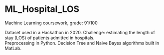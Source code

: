# ML_Hospital_LOS

Machine Learning coursework, grade: 91/100

Dataset used in a Hackathon in 2020. 
Challenge: estimating the length of stay (LOS) of patients admitted in hospitals.  
Preprocessing in Python. 
Decision Tree and Naive Bayes algorithms built in MatLab. 
